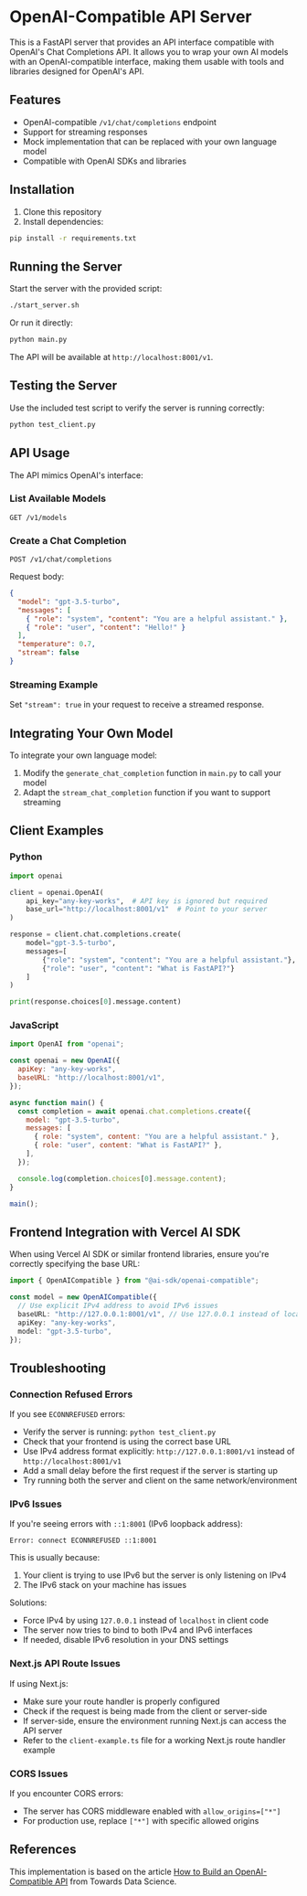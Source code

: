 # OpenAI-Compatible API Server

This is a FastAPI server that provides an API interface compatible with OpenAI's Chat Completions API. It allows you to wrap your own AI models with an OpenAI-compatible interface, making them usable with tools and libraries designed for OpenAI's API.

## Features

- OpenAI-compatible `/v1/chat/completions` endpoint
- Support for streaming responses
- Mock implementation that can be replaced with your own language model
- Compatible with OpenAI SDKs and libraries

## Installation

1. Clone this repository
2. Install dependencies:

```bash
pip install -r requirements.txt
```

## Running the Server

Start the server with the provided script:

```bash
./start_server.sh
```

Or run it directly:

```bash
python main.py
```

The API will be available at `http://localhost:8001/v1`.

## Testing the Server

Use the included test script to verify the server is running correctly:

```bash
python test_client.py
```

## API Usage

The API mimics OpenAI's interface:

### List Available Models

```
GET /v1/models
```

### Create a Chat Completion

```
POST /v1/chat/completions
```

Request body:

```json
{
  "model": "gpt-3.5-turbo",
  "messages": [
    { "role": "system", "content": "You are a helpful assistant." },
    { "role": "user", "content": "Hello!" }
  ],
  "temperature": 0.7,
  "stream": false
}
```

### Streaming Example

Set `"stream": true` in your request to receive a streamed response.

## Integrating Your Own Model

To integrate your own language model:

1. Modify the `generate_chat_completion` function in `main.py` to call your model
2. Adapt the `stream_chat_completion` function if you want to support streaming

## Client Examples

### Python

```python
import openai

client = openai.OpenAI(
    api_key="any-key-works",  # API key is ignored but required
    base_url="http://localhost:8001/v1"  # Point to your server
)

response = client.chat.completions.create(
    model="gpt-3.5-turbo",
    messages=[
        {"role": "system", "content": "You are a helpful assistant."},
        {"role": "user", "content": "What is FastAPI?"}
    ]
)

print(response.choices[0].message.content)
```

### JavaScript

```javascript
import OpenAI from "openai";

const openai = new OpenAI({
  apiKey: "any-key-works",
  baseURL: "http://localhost:8001/v1",
});

async function main() {
  const completion = await openai.chat.completions.create({
    model: "gpt-3.5-turbo",
    messages: [
      { role: "system", content: "You are a helpful assistant." },
      { role: "user", content: "What is FastAPI?" },
    ],
  });

  console.log(completion.choices[0].message.content);
}

main();
```

## Frontend Integration with Vercel AI SDK

When using Vercel AI SDK or similar frontend libraries, ensure you're correctly specifying the base URL:

```typescript
import { OpenAICompatible } from "@ai-sdk/openai-compatible";

const model = new OpenAICompatible({
  // Use explicit IPv4 address to avoid IPv6 issues
  baseURL: "http://127.0.0.1:8001/v1", // Use 127.0.0.1 instead of localhost
  apiKey: "any-key-works",
  model: "gpt-3.5-turbo",
});
```

## Troubleshooting

### Connection Refused Errors

If you see `ECONNREFUSED` errors:

- Verify the server is running: `python test_client.py`
- Check that your frontend is using the correct base URL
- Use IPv4 address format explicitly: `http://127.0.0.1:8001/v1` instead of `http://localhost:8001/v1`
- Add a small delay before the first request if the server is starting up
- Try running both the server and client on the same network/environment

### IPv6 Issues

If you're seeing errors with `::1:8001` (IPv6 loopback address):

```
Error: connect ECONNREFUSED ::1:8001
```

This is usually because:

1. Your client is trying to use IPv6 but the server is only listening on IPv4
2. The IPv6 stack on your machine has issues

Solutions:

- Force IPv4 by using `127.0.0.1` instead of `localhost` in client code
- The server now tries to bind to both IPv4 and IPv6 interfaces
- If needed, disable IPv6 resolution in your DNS settings

### Next.js API Route Issues

If using Next.js:

- Make sure your route handler is properly configured
- Check if the request is being made from the client or server-side
- If server-side, ensure the environment running Next.js can access the API server
- Refer to the `client-example.ts` file for a working Next.js route handler example

### CORS Issues

If you encounter CORS errors:

- The server has CORS middleware enabled with `allow_origins=["*"]`
- For production use, replace `["*"]` with specific allowed origins

## References

This implementation is based on the article [How to Build an OpenAI-Compatible API](https://towardsdatascience.com/how-to-build-an-openai-compatible-api-87c8edea2f06) from Towards Data Science.
